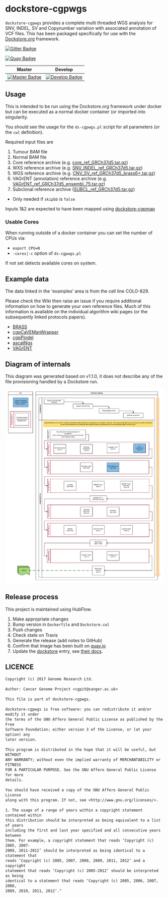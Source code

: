 # dockstore-cgpwgs

`dockstore-cgpwgs` provides a complete multi threaded WGS analysis for SNV, INDEL, SV and Copynumber
variation with associated annotation of VCF files.  This has been packaged specifically for use with
the [Dockstore.org](https://dockstore.org/) framework.

[![Gitter Badge][gitter-svg]][gitter-badge]

[![Quay Badge][quay-status]][quay-repo]

| Master                                        | Develop                                         |
| --------------------------------------------- | ----------------------------------------------- |
| [![Master Badge][travis-master]][travis-base] | [![Develop Badge][travis-develop]][travis-base] |

## Usage

This is intended to be run using the Dockstore.org framework under docker but can be executed as a
normal docker container (or imported into singularity.

You should see the usage for the `ds-cgpwgs.pl` script for all parameters (or the `cwl` definition).

Required input files are

1. Tumour BAM file
1. Normal BAM file
1. Core reference archive (e.g. [core_ref_GRCh37d5.tar.gz][ftp-ref])
1. WXS reference archive (e.g. [SNV_INDEL_ref_GRCh37d5.tar.gz][ftp-ref])
1. WGS reference archive (e.g. [CNV_SV_ref_GRCh37d5_brass6+.tar.gz][ftp-ref])
1. VAGrENT (annotation) reference archive (e.g. [VAGrENT_ref_GRCh37d5_ensembl_75.tar.gz][ftp-ref])
1. Subclonal reference archive ([SUBCL_ref_GRCh37d5.tar.gz][ftp-ref])
  * Only needed if `skipbb` is `false`

Inputs 1&2 are expected to have been mapped using [dockstore-cgpmap][dockstore-cgpmap]

### Usable Cores

When running outside of a docker container you can set the number of CPUs via:

* `export CPU=N`
* `-cores|-c` option of `ds-cgpwgs.pl`

If not set detects available cores on system.

## Example data

The data linked in the 'examples' area is from the cell line COLO-829.

Please check the Wiki then raise an issue if you require additional information on how to generate
your own reference files.  Much of this information is available on the individual algorithm wiki
pages (or the subsequently linked protocols papers).

* [BRASS][brass-wiki]
* [cgpCaVEManWrapper][caveman-wiki]
* [cgpPindel][cgppindel-wiki]
* [ascatNgs][ascatngs-wiki]
* [VAGrENT][vagrent-wiki]

## Diagram of internals

This diagram was generated based on v1.1.0, it does not describe any of the file provisioning
handled by a Dockstore run.

![Internal flow of docker image](images/dockstore-cgpwgs.png)

## Release process

This project is maintained using HubFlow.

1. Make appropriate changes
2. Bump version in `Dockerfile` and `Dockstore.cwl`
3. Push changes
4. Check state on Travis
5. Generate the release (add notes to GitHub)
6. Confirm that image has been built on [quay.io][quay-builds]
7. Update the [dockstore][dockstore-cgpwgs] entry, see [their docs][dockstore-get-started].

## LICENCE

```
Copyright (c) 2017 Genome Research Ltd.

Author: Cancer Genome Project <cgpit@sanger.ac.uk>

This file is part of dockstore-cgpwgs.

dockstore-cgpwgs is free software: you can redistribute it and/or modify it under
the terms of the GNU Affero General Public License as published by the Free
Software Foundation; either version 3 of the License, or (at your option) any
later version.

This program is distributed in the hope that it will be useful, but WITHOUT
ANY WARRANTY; without even the implied warranty of MERCHANTABILITY or FITNESS
FOR A PARTICULAR PURPOSE. See the GNU Affero General Public License for more
details.

You should have received a copy of the GNU Affero General Public License
along with this program. If not, see <http://www.gnu.org/licenses/>.

1. The usage of a range of years within a copyright statement contained within
this distribution should be interpreted as being equivalent to a list of years
including the first and last year specified and all consecutive years between
them. For example, a copyright statement that reads ‘Copyright (c) 2005, 2007-
2009, 2011-2012’ should be interpreted as being identical to a statement that
reads ‘Copyright (c) 2005, 2007, 2008, 2009, 2011, 2012’ and a copyright
statement that reads ‘Copyright (c) 2005-2012’ should be interpreted as being
identical to a statement that reads ‘Copyright (c) 2005, 2006, 2007, 2008,
2009, 2010, 2011, 2012’."
```

<!-- links -->
[ftp-ref]: ftp://ftp.sanger.ac.uk/pub/cancer/dockstore/human
[brass-wiki]: https://github.com/cancerit/BRASS/wiki
[cgppindel-wiki]: https://github.com/cancerit/cgpPindel/wiki
[caveman-wiki]: https://github.com/cancerit/cgpCaVEManWrapper/wiki
[ascatngs-wiki]: https://github.com/cancerit/ascatNgs/wiki
[vagrent-wiki]: https://github.com/cancerit/VAGrENT/wiki

<!-- Travis -->
[travis-base]: https://travis-ci.org/cancerit/dockstore-cgpwgs
[travis-master]: https://travis-ci.org/cancerit/dockstore-cgpwgs.svg?branch=master
[travis-develop]: https://travis-ci.org/cancerit/dockstore-cgpwgs.svg?branch=develop

<!-- Gitter -->
[gitter-svg]: https://badges.gitter.im/dockstore-cgpwgs/general.svg
[gitter-badge]: https://gitter.im/dockstore-cgpwgs/general?utm_source=badge&utm_medium=badge&utm_campaign=pr-badge&utm_content=badge

<!-- Quay.io -->
[quay-status]: https://quay.io/repository/wtsicgp/dockstore-cgpwgs/status
[quay-repo]: https://quay.io/repository/wtsicgp/dockstore-cgpwgs
[quay-builds]: https://quay.io/repository/wtsicgp/dockstore-cgpwgs?tab=builds

<!-- dockstore -->
[dockstore-cgpwgs]: https://dockstore.org/containers/quay.io/wtsicgp/dockstore-cgpwgs
[dockstore-cgpmap]: https://dockstore.org/containers/quay.io/wtsicgp/dockstore-cgpmap
[dockstore-get-started]: https://dockstore.org/docs/getting-started-with-dockstore

